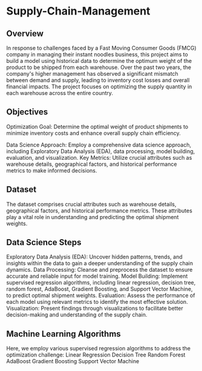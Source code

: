 # Supply-Chain-Management
## Overview
In response to challenges faced by a Fast Moving Consumer Goods (FMCG) company in managing their instant noodles business, this project aims to build a model using historical data to determine the optimum weight of the product to be shipped from each warehouse. Over the past two years, the company's higher management has observed a significant mismatch between demand and supply, leading to inventory cost losses and overall financial impacts. The project focuses on optimizing the supply quantity in each warehouse across the entire country.
## Objectives
Optimization Goal: Determine the optimal weight of product shipments to minimize inventory costs and enhance overall supply chain efficiency.

Data Science Approach: Employ a comprehensive data science approach, including Exploratory Data Analysis (EDA), data processing, model building, evaluation, and visualization.
Key Metrics: Utilize crucial attributes such as warehouse details, geographical factors, and historical performance metrics to make informed decisions.
## Dataset
The dataset comprises crucial attributes such as warehouse details, geographical factors, and historical performance metrics. These attributes play a vital role in understanding and predicting the optimal shipment weights.
## Data Science Steps
Exploratory Data Analysis (EDA): Uncover hidden patterns, trends, and insights within the data to gain a deeper understanding of the supply chain dynamics.
Data Processing: Cleanse and preprocess the dataset to ensure accurate and reliable input for model training.
Model Building: Implement supervised regression algorithms, including linear regression, decision tree, random forest, AdaBoost, Gradient Boosting, and Support Vector Machine, to predict optimal shipment weights.
Evaluation: Assess the performance of each model using relevant metrics to identify the most effective solution.
Visualization: Present findings through visualizations to facilitate better decision-making and understanding of the supply chain.
## Machine Learning Algorithms
Here, we employ various supervised regression algorithms to address the optimization challenge:
Linear Regression
Decision Tree
Random Forest
AdaBoost
Gradient Boosting
Support Vector Machine
